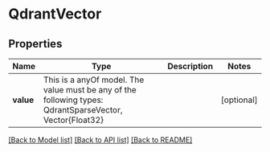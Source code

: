 # QdrantVector



## Properties
Name | Type | Description | Notes
------------ | ------------- | ------------- | -------------
**value** | This is a anyOf model. The value must be any of the following types: QdrantSparseVector, Vector{Float32} |  | [optional] 





[[Back to Model list]](../README.md#models) [[Back to API list]](../README.md#api-endpoints) [[Back to README]](../README.md)


